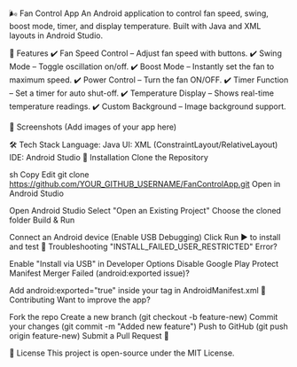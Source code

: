 🌬️ Fan Control App
An Android application to control fan speed, swing, boost mode, timer, and display temperature. Built with Java and XML layouts in Android Studio.

🚀 Features
✔️ Fan Speed Control – Adjust fan speed with buttons.
✔️ Swing Mode – Toggle oscillation on/off.
✔️ Boost Mode – Instantly set the fan to maximum speed.
✔️ Power Control – Turn the fan ON/OFF.
✔️ Timer Function – Set a timer for auto shut-off.
✔️ Temperature Display – Shows real-time temperature readings.
✔️ Custom Background – Image background support.

📸 Screenshots
(Add images of your app here)

🛠️ Tech Stack
Language: Java
UI: XML (ConstraintLayout/RelativeLayout)
IDE: Android Studio
🔧 Installation
Clone the Repository

sh
Copy
Edit
git clone https://github.com/YOUR_GITHUB_USERNAME/FanControlApp.git
Open in Android Studio

Open Android Studio
Select "Open an Existing Project"
Choose the cloned folder
Build & Run

Connect an Android device (Enable USB Debugging)
Click Run ▶ to install and test
🐞 Troubleshooting
"INSTALL_FAILED_USER_RESTRICTED" Error?

Enable "Install via USB" in Developer Options
Disable Google Play Protect
Manifest Merger Failed (android:exported issue)?

Add android:exported="true" inside your <activity> tag in AndroidManifest.xml
🤝 Contributing
Want to improve the app?

Fork the repo
Create a new branch (git checkout -b feature-new)
Commit your changes (git commit -m "Added new feature")
Push to GitHub (git push origin feature-new)
Submit a Pull Request 🎉


📜 License
This project is open-source under the MIT License.
